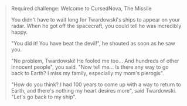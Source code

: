 >Required challenge: Welcome to CursedNova, The Missile
>
>You didn't have to wait long for Twardowski's ships to appear on your radar. When he got off the spacecraft, you could tell he was incredibly happy.
>
>"You did it! You have beat the devil!", he shouted as soon as he saw you.
>
>"No problem, Twardowski! He fooled me too... And hundreds of other innocent people", you said. "Now tell me... Is there any way to go back to Earth? I miss my family, especially my mom's pierogis".
>
>"How do you think? I had 100 years to come up with a way to return to Earth, and there's nothing my heart desires more", said Twardowski. "Let's go back to my ship".